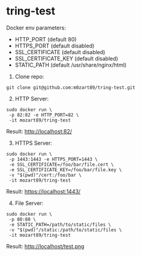 # tring-test

Docker env parameters:
* HTTP_PORT (default 80)
* HTTPS_PORT (default disabled)
* SSL_CERTIFICATE (default disabled)
* SSL_CERTIFICATE_KEY (default disabled)
* STATIC_PATH (default /usr/share/nginx/html)

1. Clone repo:
```
git clone git@github.com:m0zart89/tring-test.git
```

2. HTTP Server:
```
sudo docker run \
 -p 82:82 -e HTTP_PORT=82 \
 -it mozart89/tring-test
```
Result:
[http://localhost:82/](http://localhost:82/)


3. HTTPS Server:
```
sudo docker run \
 -p 1443:1443 -e HTTPS_PORT=1443 \
 -e SSL_CERTIFICATE=/foo/bar/file.cert \
 -e SSL_CERTIFICATE_KEY=/foo/bar/file.key \
 -v "$(pwd)"/cert:/foo/bar \
 -it mozart89/tring-test
```
Result:
[https://localhost:1443/](https://localhost:1443/)


4. File Server:
```
sudo docker run \
 -p 80:80 \
 -e STATIC_PATH=/path/to/static/files \
 -v "$(pwd)"/static:/path/to/static/files \
 -it mozart89/tring-test
```

Result:
[http://localhost/test.png](http://localhost/test.png)

